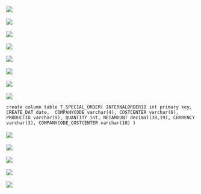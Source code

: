 
<br><br>![](../images/open_sql_01.png)
<br><br>![](../images/open_sql_02.png)
<br><br>![](../images/open_sql_03.png)
<br><br>![](../images/open_sql_04.png)
<br><br>![](../images/open_sql_05.png)
<br><br>![](../images/open_sql_06.png)
<br><br>![](../images/open_sql_07.png)
<br><br>![](../images/open_sql_08.png)

`
create column table T_SPECIAL_ORDER(
	INTERNALORDERID int primary key, 
	CREATE_DAT date, 
	COMPANYCODE varchar(4),
	COSTCENTER varchar(6),
	PRODUCTID varchar(9),
	QUANTITY int,
	NETAMOUNT decimal(38,19),
	CURRENCY varchar(3),
	COMPANYCODE_COSTCENTER varchar(10)
)
`
<br><br>![](../images/open_sql_09.png)
<br><br>![](../images/open_sql_10.png)
<br><br>![](../images/open_sql_11.png)
<br><br>![](../images/open_sql_12.png)
<br><br>![](../images/open_sql_13.png)

